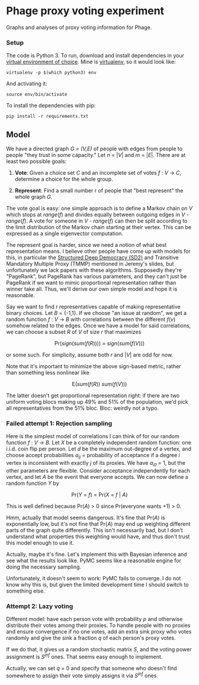 Phage proxy voting experiment
=============================

Graphs and analyses of proxy voting information for Phage.

### Setup

The code is Python 3. To run, download and install dependencies in your [virtual
environment of choice][1]. Mine is [virtualenv][2], so it would look like:

```
virtualenv -p $(which python3) env
```

And activating it:

```
source env/bin/activate
```

To install the dependencies with pip:

```
pip install -r requirements.txt
```

## Model

We have a directed graph _G = (V,E)_ of people with edges from people to people
"they trust in some capacity." Let _n_ = |<em>V</em>| and _m_ = |<em>E</em>|.
There are at least two possible goals:

1. **Vote**: Given a choice set _C_ and an incomplete set of votes _f_ : _V_ -> <em>C</em>,
   determine a choice for the whole group.

2. **Represent**: Find a small number r of people that "best represent" the
   whole graph _G._

The vote goal is easy: one simple approach is to define a Markov chain on _V_
which stops at <em>range</em>(<em>f</em>) and divides equally between outgoing
edges in _V_ - <em>range</em>(<em>f</em>). A vote for someone in _V_ -
<em>range</em>(<em>f</em>) can then be split according to the limit distribution
of the Markov chain starting at their vertex. This can be expressed as a single
eigenvector computation.

The represent goal is harder, since we need a notion of what best
representation means. I believe other people have come up with models for
this, in particular the [Structured Deep Democracy (SD2)][3] and Transitive
Mandatory Multiple Proxy (TMMP) mentioned in Jeremy's slides, but unfortunately
we lack papers with these algorithms. Supposedly they're "PageRank", but
PageRank has various parameters, and they can't _just_ be PageRank if we want
to mimic proportional representation rather than winner take all. Thus, we'll
derive our own simple model and hope it is reasonable.

Say we want to find r representatives capable of making representative binary
choices. Let _B_ = {-1,1}. If we choose "an issue at random", we get a random
function _f_ : _V_ -> _B_ with correlations between the different
<em>f</em>(<em>v</em>) somehow related to the edges. Once we have a model for
said correlations, we can choose a subset _R_ of _V_ of size _r_ that maximizes

<p align="center">Pr(<em>sign</em>(<em>sum</em>(<em>f</em>(<em>R</em>)))) = <em>sign</em>(<em>sum</em>(<em>f</em>(<em>V</em>)))</p>

or some such. For simplicity, assume both _r_ and |<em>V</em>| are odd for now.

Note that it's important to minimize the above sign-based metric, rather than
something less nonlinear like

<p align="center">E(<em>sum</em>(<em>f</em>(<em>R</em>)) <em>sum</em>(<em>f</em>(<em>V</em>)))</p>

The latter doesn't get proportional representation right: if there are two
uniform voting blocs making up 49% and 51% of the population, we'd pick all
representatives from the 51% bloc. Bloc: weirdly not a typo.

### Failed attempt 1: Rejection sampling

Here is the simplest model of correlations I can think of for our random function
_f_ : _V_ -> _B._ Let _X_ be a completely independent random function: one i.i.d. coin
flip per person. Let _d_ be the maximum out-degree of a vertex, and choose accept
probabilities <em>a<sub>ij</sub></em> = probability of acceptance if a degree
_i_ vertex is inconsistent with exactly _j_ of its proxies. We have
<em>a<sub>i0</sub></em> = 1, but the other parameters are flexible. Consider
acceptance independently for each vertex, and let _A_ be the event that everyone
accepts. We can now define a random function _Y_ by

<p align="center">Pr(<em>Y</em> = <em>f</em>) = Pr(<em>X</em> = <em>f</em> | <em>A</em>)</p>

This is well defined because Pr(<em>A</em>) > 0 since Pr(everyone wants +1) > 0.

Hmm, actually that model seems dangerous. It's fine that Pr(<em>A</em>) is
exponentially low, but it's not fine that Pr(<em>A</em>) may end up weighting
different parts of the graph quite differently. This isn't necessarily bad, but
I don't understand what properties this weighting would have, and thus don't
trust this model enough to use it.

Actually, maybe it's fine. Let's implement this with Bayesian inference and
see what the results look like. PyMC seems like a reasonable engine for doing
the necessary sampling.

Unfortunately, it doesn't seem to work: PyMC fails to converge. I do not know
why this is, but given the limited development time I should switch to
something else.

### Attempt 2: Lazy voting

Different model: have each person vote with probability _p_ and otherwise
distribute their votes among their proxies. To handle people with no proxies
and ensure convergence if no one votes, add an extra sink proxy who votes randomly
and give the sink a fraction _q_ of each person's proxy votes.

If we do that, it gives us a random stochastic matrix _S_, and the voting power
assignment is <em>S<sup>inf</sup></em> ones. That seems easy enough to implement.

Actually, we can set _q_ = 0 and specify that someone who doesn't find somewhere to
assign their vote simply assigns it via <em>S<sup>inf</sup></em> ones.

   [1]: https://stackoverflow.com/questions/41573587/what-is-the-difference-between-venv-pyvenv-pyenv-virtualenv-virtualenvwrappe
   [2]: https://virtualenv.pypa.io/en/stable/
   [3]: http://www.newciv.org/nl/newslog.php/_v45/__show_article/_a000009-000320.htm
